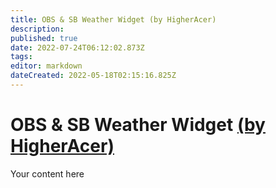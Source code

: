 ```yaml
---
title: OBS & SB Weather Widget (by HigherAcer)
description: 
published: true
date: 2022-07-24T06:12:02.873Z
tags: 
editor: markdown
dateCreated: 2022-05-18T02:15:16.825Z
---
```


# OBS & SB Weather Widget [(by HigherAcer)](https://www.twitch.tv/higheracer) 
Your content here